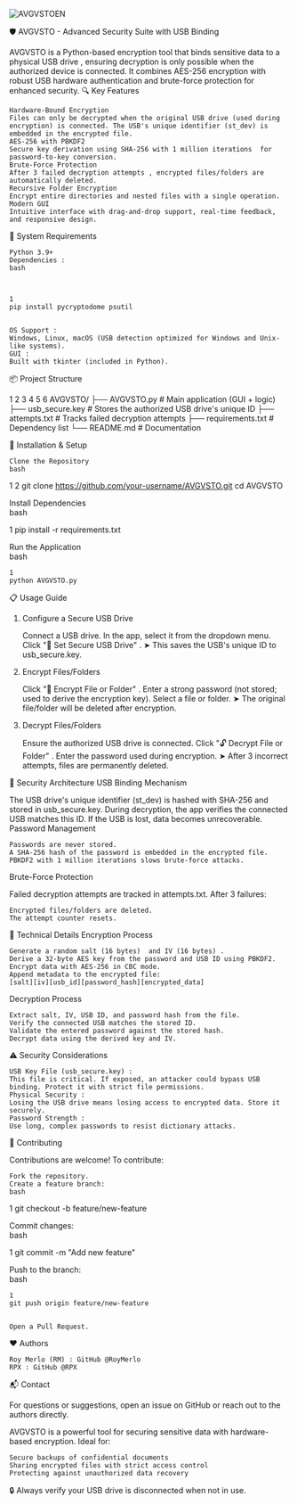 
![AVGVSTOEN](https://github.com/user-attachments/assets/5714fe3f-1f21-45cb-8d08-7a5755e8bb12)


🛡️ AVGVSTO - Advanced Security Suite with USB Binding 

AVGVSTO  is a Python-based encryption tool that binds sensitive data to a physical USB drive , ensuring decryption is only possible when the authorized device is connected. It combines AES-256 encryption with robust USB hardware authentication and brute-force protection for enhanced security. 
🔍 Key Features 

    Hardware-Bound Encryption 
    Files can only be decrypted when the original USB drive (used during encryption) is connected. The USB's unique identifier (st_dev) is embedded in the encrypted file.
    AES-256 with PBKDF2 
    Secure key derivation using SHA-256 with 1 million iterations  for password-to-key conversion.
    Brute-Force Protection 
    After 3 failed decryption attempts , encrypted files/folders are automatically deleted.
    Recursive Folder Encryption 
    Encrypt entire directories and nested files with a single operation.
    Modern GUI 
    Intuitive interface with drag-and-drop support, real-time feedback, and responsive design.
     

🧰 System Requirements 

    Python 3.9+   
    Dependencies :  
    bash
     

     
    1
    pip install pycryptodome psutil
     
     
    OS Support :
    Windows, Linux, macOS (USB detection optimized for Windows and Unix-like systems).
    GUI :
    Built with tkinter (included in Python).
     

📦 Project Structure 
 
 
1
2
3
4
5
6
AVGVSTO/
├── AVGVSTO.py              # Main application (GUI + logic)
├── usb_secure.key          # Stores the authorized USB drive's unique ID
├── attempts.txt            # Tracks failed decryption attempts
├── requirements.txt        # Dependency list
└── README.md               # Documentation
 
 
🚀 Installation & Setup 

    Clone the Repository    
    bash
     

 
1
2
git clone https://github.com/your-username/AVGVSTO.git
cd AVGVSTO
 
 

Install Dependencies    
bash
 
 
1
pip install -r requirements.txt
 
 

Run the Application    
bash
 

     
    1
    python AVGVSTO.py
     
     
     

📋 Usage Guide 
1. Configure a Secure USB Drive 

    Connect a USB drive.
    In the app, select it from the dropdown menu.
    Click "🔧 Set Secure USB Drive" .
    ➤ This saves the USB's unique ID to usb_secure.key.
     

2. Encrypt Files/Folders 

    Click "🔐 Encrypt File or Folder" .
    Enter a strong password (not stored; used to derive the encryption key).
    Select a file or folder.
    ➤ The original file/folder will be deleted after encryption.
     

3. Decrypt Files/Folders 

    Ensure the authorized USB drive is connected.
    Click "🔓 Decrypt File or Folder" .
    Enter the password used during encryption.
    ➤ After 3 incorrect attempts, files are permanently deleted.
     

🔐 Security Architecture 
USB Binding Mechanism 

The USB drive's unique identifier (st_dev) is hashed with SHA-256 and stored in usb_secure.key. During decryption, the app verifies the connected USB matches this ID. If the USB is lost, data becomes unrecoverable. 
Password Management 

    Passwords are never stored.  
    A SHA-256 hash of the password is embedded in the encrypted file.  
    PBKDF2 with 1 million iterations slows brute-force attacks.
     

Brute-Force Protection 

Failed decryption attempts are tracked in attempts.txt. After 3 failures: 

    Encrypted files/folders are deleted.
    The attempt counter resets.
     

🧠 Technical Details 
Encryption Process 

    Generate a random salt (16 bytes)  and IV (16 bytes) .
    Derive a 32-byte AES key from the password and USB ID using PBKDF2.
    Encrypt data with AES-256 in CBC mode.
    Append metadata to the encrypted file:
    [salt][iv][usb_id][password_hash][encrypted_data]
     

Decryption Process 

    Extract salt, IV, USB ID, and password hash from the file.
    Verify the connected USB matches the stored ID.
    Validate the entered password against the stored hash.
    Decrypt data using the derived key and IV.
     

⚠️ Security Considerations 

    USB Key File (usb_secure.key) :
    This file is critical. If exposed, an attacker could bypass USB binding. Protect it with strict file permissions.
    Physical Security :
    Losing the USB drive means losing access to encrypted data. Store it securely.
    Password Strength :
    Use long, complex passwords to resist dictionary attacks.
     

🤝 Contributing 

Contributions are welcome! To contribute: 

    Fork the repository.
    Create a feature branch:  
    bash
     

 
1
git checkout -b feature/new-feature
 
 
Commit changes:  
bash
 
 
1
git commit -m "Add new feature"
 
 
Push to the branch:  
bash
 

     
    1
    git push origin feature/new-feature
     
     
    Open a Pull Request.
     


❤️ Authors 

    Roy Merlo (RM) : GitHub @RoyMerlo 
    RPX : GitHub @RPX 
     

📬 Contact 

For questions or suggestions, open an issue on GitHub or reach out to the authors directly. 

AVGVSTO  is a powerful tool for securing sensitive data with hardware-based encryption. Ideal for:   

    Secure backups of confidential documents  
    Sharing encrypted files with strict access control  
    Protecting against unauthorized data recovery
     

🔒 Always verify your USB drive is disconnected when not in use. 
  

